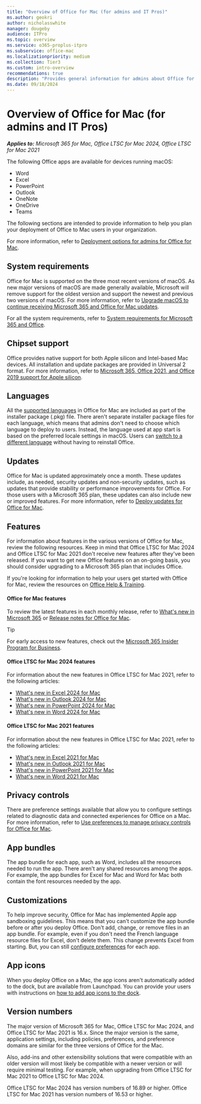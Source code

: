 ```yaml
---
title: "Overview of Office for Mac (for admins and IT Pros)"
ms.author: geokri
author: nicholasswhite
manager: dougeby
audience: ITPro
ms.topic: overview
ms.service: o365-proplus-itpro
ms.subservice: office-mac
ms.localizationpriority: medium
ms.collection: Tier3
ms.custom: intro-overview
recommendations: true
description: "Provides general information for admins about Office for Mac to help them plan deployments to users in their organization"
ms.date: 09/18/2024
---
```


# Overview of Office for Mac (for admins and IT Pros)

***Applies to:*** *Microsoft 365 for Mac, Office LTSC for Mac 2024, Office LTSC for Mac 2021*

The following Office apps are available for devices running macOS:

- Word
- Excel
- PowerPoint
- Outlook
- OneNote
- OneDrive
- Teams

The following sections are intended to provide information to help you plan your deployment of Office to Mac users in your organization.

For more information, refer to [Deployment options for admins for Office for Mac](deployment-options-for-office-for-mac.md).

## System requirements

Office for Mac is supported on the three most recent versions of macOS. As new major versions of macOS are made generally available, Microsoft will remove support for the oldest version and support the newest and previous two versions of macOS. For more information, refer to [Upgrade macOS to continue receiving Microsoft 365 and Office for Mac updates](https://support.microsoft.com/office/16b8414f-08ec-4b24-8c91-10a918f649f8).

For all the system requirements, refer to [System requirements for Microsoft 365 and Office](https://www.microsoft.com/microsoft-365/microsoft-365-and-office-resources).

## Chipset support

Office provides native support for both Apple silicon and Intel-based Mac devices. All installation and update packages are provided in Universal 2 format. For more information, refer to [Microsoft 365, Office 2021, and Office 2019 support for Apple silicon](https://support.microsoft.com/office/c55b603e-14a6-4b69-bdc0-2bb4c9a36834).

## Languages

All the [supported languages](https://support.microsoft.com/office/26d30382-9fba-45dd-bf55-02ab03e2a7ec#ID0EAABAAA=Mac&ID0EAACAAA=Mac) in Office for Mac are included as part of the installer package (.pkg) file. There aren't separate installer package files for each language, which means that admins don't need to choose which language to deploy to users. Instead, the language used at app start is based on the preferred locale settings in macOS. Users can [switch to a different language](https://support.microsoft.com/office/f5c54ff9-a6fa-4348-a43c-760e7ef148f8#ID0EACAAA=MacOS&ID0EAACAAA=MacOS&OfficeVersion=macOS) without having to reinstall Office.

## Updates

Office for Mac is updated approximately once a month. These updates include, as needed, security updates and non-security updates, such as updates that provide stability or performance improvements for Office. For those users with a Microsoft 365 plan, these updates can also include new or improved features. For more information, refer to [Deploy updates for Office for Mac](deploy-updates-for-office-for-mac.md).

## Features

For information about features in the various versions of Office for Mac, review the following resources. Keep in mind that Office LTSC for Mac 2024 and Office LTSC for Mac 2021 don't receive new features after they've been released. If you want to get new Office features on an on-going basis, you should consider upgrading to a Microsoft 365 plan that includes Office.

If you're looking for information to help your users get started with Office for Mac, review the resources on [Office Help & Training](https://support.microsoft.com/office).

#### Office for Mac features

To review the latest features in each monthly release, refer to [What's new in Microsoft 365](https://support.microsoft.com/office/95c8d81d-08ba-42c1-914f-bca4603e1426?#platform=mac) or [Release notes for Office for Mac](/officeupdates/release-notes-office-for-mac).

> [!TIP]
> For early access to new features, check out the [Microsoft 365 Insider Program for Business](../insider/index.yml).

#### Office LTSC for Mac 2024 features

For information about the new features in Office LTSC for Mac 2021, refer to the following articles:

- [What's new in Excel 2024 for Mac](https://support.microsoft.com/faee26b6-ad74-40a8-9304-aa6db716553f)
- [What's new in Outlook 2024 for Mac](https://support.microsoft.com/c2bb1caa-b789-4267-835c-e9701290d89e)
- [What's new in PowerPoint 2024 for Mac](https://support.microsoft.com/4330d63f-ffbb-470d-bbc2-a5f340317fbc)
- [What's new in Word 2024 for Mac](https://support.microsoft.com/9fe36ecd-820b-4f42-a9a2-0861f7615954)

#### Office LTSC for Mac 2021 features

For information about the new features in Office LTSC for Mac 2021, refer to the following articles:
- [What's new in Excel 2021 for Mac](https://support.microsoft.com/office/4100753f-93bc-4143-a77c-7258d1a80cd3)
- [What's new in Outlook 2021 for Mac](https://support.microsoft.com/office/cac45ed4-3f1c-490e-a76d-95af48ba770e)
- [What's new in PowerPoint 2021 for Mac](https://support.microsoft.com/office/fcbbd1ee-a94a-42a6-910e-df9cab3a1bf6)
- [What's new in Word 2021 for Mac](https://support.microsoft.com/office/ee054758-cf8d-4fb9-ba07-e105414459d5)

## Privacy controls

There are preference settings available that allow you to configure settings related to diagnostic data and connected experiences for Office on a Mac. For more information, refer to [Use preferences to manage privacy controls for Office for Mac](../privacy/mac-privacy-preferences.md).

## App bundles

The app bundle for each app, such as Word, includes all the resources needed to run the app. There aren't any shared resources among the apps. For example, the app bundles for Excel for Mac and Word for Mac both contain the font resources needed by the app.

## Customizations

To help improve security, Office for Mac has implemented Apple app sandboxing guidelines. This means that you can't customize the app bundle before or after you deploy Office. Don't add, change, or remove files in an app bundle. For example, even if you don't need the French language resource files for Excel, don't delete them. This change prevents Excel from starting. But, you can still [configure preferences](deploy-preferences-for-office-for-mac.md) for each app.

## App icons

When you deploy Office on a Mac, the app icons aren't automatically added to the dock, but are available from Launchpad. You can provide your users with instructions on [how to add app icons to the dock](https://support.microsoft.com/office/95db1c14-45e7-450e-86ad-1134f7e80851).

## Version numbers

The major version of Microsoft 365 for Mac, Office LTSC for Mac 2024, and Office LTSC for Mac 2021 is 16.x. Since the major version is the same, application settings, including policies, preferences, and preference domains are similar for the three versions of Office for the Mac.

Also, add-ins and other extensibility solutions that were compatible with an older version will most likely be compatible with a newer version or will require minimal testing. For example, when upgrading from Office LTSC for Mac 2021 to Office LTSC for Mac 2024.

Office LTSC for Mac 2024 has version numbers of 16.89 or higher. Office LTSC for Mac 2021 has version numbers of 16.53 or higher.
